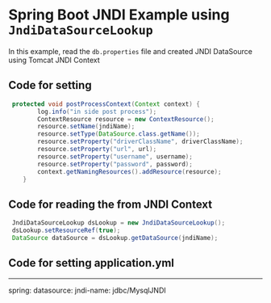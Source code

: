 # Spring Boot JNDI Example using `JndiDataSourceLookup`
In this example, read the `db.properties` file and created JNDI DataSource using Tomcat JNDI Context
## Code for setting
```java
 protected void postProcessContext(Context context) {
	 	log.info("in side post process");
        ContextResource resource = new ContextResource();
        resource.setName(jndiName);
        resource.setType(DataSource.class.getName());
        resource.setProperty("driverClassName", driverClassName);
        resource.setProperty("url", url);
        resource.setProperty("username", username);
        resource.setProperty("password", password);
        context.getNamingResources().addResource(resource);
    }
```
## Code for reading the from JNDI Context
```java
 JndiDataSourceLookup dsLookup = new JndiDataSourceLookup();
 dsLookup.setResourceRef(true);
 DataSource dataSource = dsLookup.getDataSource(jndiName);
```
## Code for setting application.yml
---
spring:
  datasource:
    jndi-name: jdbc/MysqlJNDI